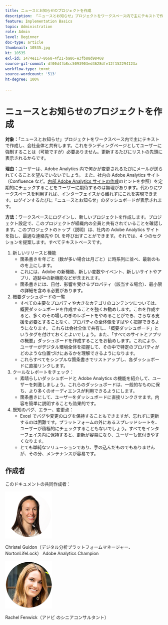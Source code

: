 ```yaml
---
title: ニュースとお知らせのプロジェクトを作成
description: 「ニュースとお知らせ」プロジェクトをワークスペース内で主にテキストで作成し、会社全体と共有します。
feature: Implementation Basics
topic: Administration
role: Admin
level: Beginner
doc-type: article
thumbnail: 10535.jpg
kt: 10535
exl-id: 1474e117-8668-4f21-ba86-e3fb88d98468
source-git-commit: df00d4fb8cc5093903ed4628dfe12f152294123a
workflow-type: tm+mt
source-wordcount: '513'
ht-degree: 100%

---
```


# ニュースとお知らせのプロジェクトを作成

**対象：**「ニュースとお知らせ」プロジェクトをワークスペース内で主にテキストで作成し、会社全体と共有します。これをランディングページとしてユーザーに強制することは（可能ですが）必要ありません。更新するたびにリストの先頭に表示されるからです。

**理由：**&#x200B;ユーザーは、Adobe Analytics 内で何かが変更されるたびにメールが送られてくることを望んでいないでしょう。 また、社内の Adobe Analytics サイト（Confluence など。[内部 Adobe Analytics サイトの作成](create-an-internal-adobe-analytics-site.md)のヒントを参照）を定期的にチェックすることをユーザーに期待するのは無理があります。代わりにワークスペースを利用すれば、インターフェイスから離れずにこれを実現できます。ログインするたびに「ニュースとお知らせ」のダッシュボードが表示されます。

**方法：**&#x200B;ワークスペースにログインし、新しいプロジェクトを作成します。プロジェクト設定で、このプロジェクトが組織内の全員と共有されていることを確認します。このプロジェクトのトップ（説明）は、社内の Adobe Analytics サイトを指し、最適な連絡先や DL を呼び出すことができます。それでは、4 つのセクションを提案します。すべてテキストベースです。
1. 新しいリリースと機能
   * 箇条書きを年ごと（数が多い場合は月ごと）に時系列に並べ、最新のものを上にします。
   * これには、Adobe の新機能、新しい変数やイベント、新しいサイトやアプリ、追跡中の新機能などが含まれます。
   * 箇条書きには、日付、影響を受けるプロパティ（該当する場合）、最小限の詳細を含める必要があります。
1. 概要ダッシュボードの一覧
   * すべての主要なプロパティや大きなカテゴリのコンテンツについては、概要ダッシュボードを作成することを強くお勧めします。これを作成すると、多くのその場しのぎのレポートをやめることができ、さらなる支援を必要とすることなく、プロパティの全体像をすばやく把握できるようになります。 これらは会社全体で共有し、「概要ダッシュボード」というタグを付けておくとよいでしょう。また、「すべてのサイトとアプリの概要」ダッシュボードを作成することをお勧めします。これにより、ユーザーがデジタル環境全体を把握して、その中で特定のプロパティがどのような位置づけにあるかを理解できるようになります。
   * これらすべてをシンプルな箇条書きでリストアップし、各ダッシュボードに直接リンクします。
1. クールなレポートをチェック：
   * 素晴らしいダッシュボードと Adobe Analytics の機能を紹介して、ユーザーを刺激しましょう。これらのダッシュボードは、一般的なものに保ち、より多くのオーディエンスが利用できるようにします。
   * 箇条書きにして、ユーザーをダッシュボードに直接リンクさせます。内容を簡単に説明することも効果的です。
1. 既知のバグ、エラー、変更点：
   * Excel でバグや変更のログを保持することもできますが、忘れずに更新するのは困難です。プラットフォームの外にあるスプレッドシートを、ユーザーが積極的にチェックすることもないでしょう。すべてをインターフェイス内に保持すると、更新が容易になり、ユーザーも気付きやすくなります。
   * とても単純なソリューションであり、手の込んだものでもありませんが、その分、メンテナンスが容易です。

## 作成者

このドキュメントの共同作成者：

![Christel Guidon](assets/Christel-Headshot-150.png)

Christel Guidon（デジタル分析プラットフォームマネージャー、NortonLifeLock）
Adobe Analytics Champion

![Rachel Fenwick](assets/Rachel-Fenwick-150.png)

Rachel Fenwick（アドビ のシニアコンサルタント）
